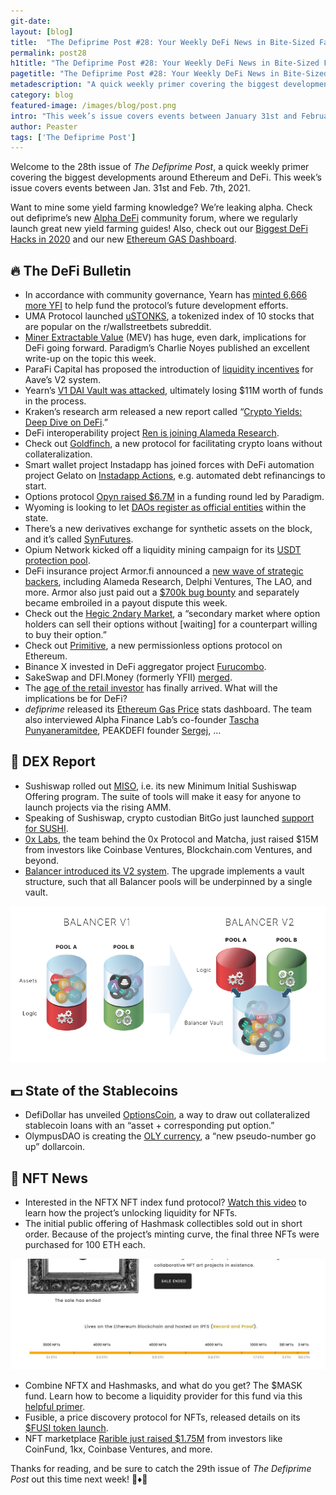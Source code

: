 ```yaml
---
git-date:
layout: [blog]
title:  "The Defiprime Post #28: Your Weekly DeFi News in Bite-Sized Fashion"
permalink: post28
h1title: "The Defiprime Post #28: Your Weekly DeFi News in Bite-Sized Fashion"
pagetitle: "The Defiprime Post #28: Your Weekly DeFi News in Bite-Sized Fashion"
metadescription: "A quick weekly primer covering the biggest developments around Ethereum and DeFi. This week’s issue covers events between January 31st and February 7th, 2021"
category: blog
featured-image: /images/blog/post.png
intro: "This week’s issue covers events between January 31st and February 7th, 2021"
author: Peaster
tags: ['The Defiprime Post']
---
```

Welcome to the 28th issue of _The Defiprime Post_, a quick weekly primer covering the biggest developments around Ethereum and DeFi. This week’s issue covers events between Jan. 31st and Feb. 7th, 2021.

Want to mine some yield farming knowledge? We’re leaking alpha. Check out defiprime’s new [Alpha DeFi](https://alpha.defiprime.com/c/yield-farming/6) community forum, where we regularly launch great new yield farming guides! Also, check out our [Biggest DeFi Hacks in 2020](https://defiprime.com/hacks2020) and our new [Ethereum GAS Dashboard](/gas-today).


## 🔥 The DeFi Bulletin

*   In accordance with community governance, Yearn has [minted 6,666 more YFI](https://twitter.com/ASvanevik/status/1357715925076758530) to help fund the protocol’s future development efforts.
*   UMA Protocol launched [uSTONKS](https://medium.com/uma-project/ulabs-and-ustonks-7a6ba1ed8eb3), a tokenized index of 10 stocks that are popular on the r/wallstreetbets subreddit.
*   [Miner Extractable Value](https://research.paradigm.xyz/MEV) (MEV) has huge, even dark, implications for DeFi going forward. Paradigm’s Charlie Noyes published an excellent write-up on the topic this week.
*   ParaFi Capital has proposed the introduction of [liquidity incentives](https://governance.aave.com/t/proposal-introduce-liquidity-incentives-for-aave-v2/2340) for Aave’s V2 system.
*   Yearn’s [V1 DAI Vault was attacked](https://decrypt.co/56659/14-million-gone-in-yearn-finance-exploit), ultimately losing $11M worth of funds in the process.
*   Kraken’s research arm released a new report called “[Crypto Yields: Deep Dive on DeFi](https://kraken.docsend.com/view/dg34s3izvsbfa9uh).”
*   DeFi interoperability project [Ren is joining Alameda Research](https://medium.com/renproject/ren-alameda-90a8f471b323).
*   Check out [Goldfinch](https://medium.com/goldfinch-fi/introducing-goldfinch-crypto-loans-without-collateral-fc0cad9d13e), a new protocol for facilitating crypto loans without collateralization.
*   Smart wallet project Instadapp has joined forces with DeFi automation project Gelato on [Instadapp Actions](https://medium.com/gelato-network/instadapp-turns-on-defi-automation-powered-by-gelato-network-c964a5a61791), e.g. automated debt refinancings to start.
*   Options protocol [Opyn raised $6.7M](https://medium.com/opyn/opyn-closes-6-7mm-funding-round-led-by-paradigm-b2a259890dc) in a funding round led by Paradigm.
*   Wyoming is looking to let [DAOs register as official entities](https://www.theblockcrypto.com/linked/93800/wyoming-law-dao-registration) within the state.
*   There’s a new derivatives exchange for synthetic assets on the block, and it’s called [SynFutures](https://synfutures.medium.com/introducing-synfutures-5030fad66354).
*   Opium Network kicked off a liquidity mining campaign for its [USDT protection pool](https://medium.com/opium-network/introducing-first-liquidity-mining-for-usdt-protection-pool-26e9430372f).
*   DeFi insurance project Armor.fi announced a [new wave of strategic backers](https://medium.com/armorfi/armor-fi-announces-strategic-backers-15631e2ab607), including Alameda Research, Delphi Ventures, The LAO, and more. Armor also just paid out a [$700k bug bounty](https://twitter.com/defiprime/status/1356785166232875010) and separately became embroiled in a payout dispute this week.
*   Check out the [Hegic 2ndary Market](https://jmonteer.medium.com/hegic-2ndary-market-motivation-design-bf5a4ddc9e9d), a “secondary market where option holders can sell their options without [waiting] for a counterpart willing to buy their option.”
*   Check out [Primitive](https://primitivefinance.medium.com/the-longest-dated-options-in-defi-8b1605a275f0), a new permissionless options protocol on Ethereum.
*   Binance X invested in DeFi aggregator project [Furucombo](https://www.binance.com/en/blog/421499824684901561/Binance-X-Invests-in-Decentralized-Finance-Aggregator-Furucombo).
*   SakeSwap and DFI.Money (formerly YFII) [merged](https://dfi-money.medium.com/yfii-dfi-money-merges-with-sakeswap-773afb1e6fa3).
*   The [age of the retail investor](https://gritcapital.substack.com/p/the-big-squeeze) has finally arrived. What will the implications be for DeFi?
*   _defiprime_ released its [Ethereum Gas Price](https://defiprime.com/gas-today) stats dashboard. The team also interviewed Alpha Finance Lab’s co-founder [Tascha Punyaneramitdee](https://defiprime.com/alpha-homora), PEAKDEFI founder [Sergej](https://defiprime.com/peakdefi), …


## 💱 DEX Report

*   Sushiswap rolled out [MISO](https://sushiswapchef.medium.com/miso-minimal-initial-sushiswap-offering-a45a2da6081b), i.e. its new Minimum Initial Sushiswap Offering program. The suite of tools will make it easy for anyone to launch projects via the rising AMM.
*   Speaking of Sushiswap, crypto custodian BitGo just launched [support for SUSHI](https://blog.bitgo.com/bitgo-supports-sushi-c39a20d07ad6).
*   [0x Labs](https://blog.0xproject.com/0x-labs-has-raised-15m-to-bring-decentralized-exchange-markets-to-a-global-audience-e374c29c6ac1), the team behind the 0x Protocol and Matcha, just raised $15M from investors like Coinbase Ventures, Blockchain.com Ventures, and beyond.
*   [Balancer introduced its V2 system](https://medium.com/balancer-protocol/balancer-v2-generalizing-amms-16343c4563ff). The upgrade implements a vault structure, such that all Balancer pools will be underpinned by a single vault.

![](/images/blog/post28-1.png)


## 💵 State of the Stablecoins

*   DefiDollar has unveiled [OptionsCoin](https://medium.com/defidollar/optioncoin-a0bb65997cb), a way to draw out collateralized stablecoin loans with an “asset + corresponding put option.”
*   OlympusDAO is creating the [OLY currency](https://olympusdao.medium.com/introducing-olympusdao-a-true-digital-currency-protocol-648c00c572d2), a “new pseudo-number go up” dollarcoin.


## 💎 NFT News

*   Interested in the NFTX NFT index fund protocol? [Watch this video](https://www.youtube.com/watch?v=RrwZTI9W8fk) to learn how the project’s unlocking liquidity for NFTs.
*   The initial public offering of Hashmask collectibles sold out in short order. Because of the project’s minting curve, the final three NFTs were purchased for 100 ETH each.


![](/images/blog/post28-2.jpg)

*   Combine NFTX and Hashmasks, and what do you get? The $MASK fund. Learn how to become a liquidity provider for this fund via this [helpful primer](https://blog.nftx.org/how-to-become-a-hashmasks-liquidity-provider/).
*   Fusible, a price discovery protocol for NFTs, released details on its [$FUSI token launch](https://fusible.medium.com/fusi-tokenomics-and-distribution-905dd2d4cf0a).
*   NFT marketplace [Rarible just raised $1.75M](https://rarible.medium.com/rarible-raises-1-75-e27d88573a75) from investors like CoinFund, 1kx, Coinbase Ventures, and more.

Thanks for reading, and be sure to catch the 29th issue of _The Defiprime Post_ out this time next week! 👋♦️👋
